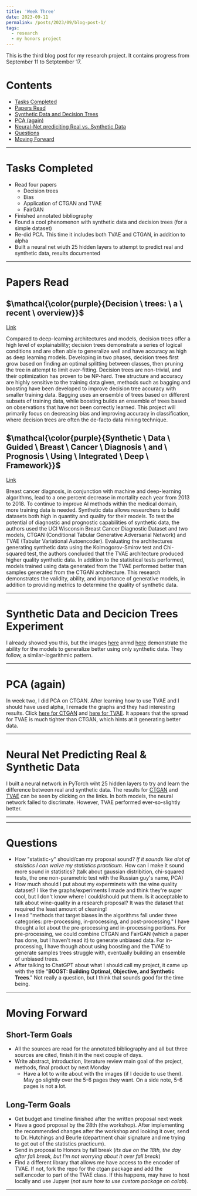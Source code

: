 ```yaml
---
title: 'Week Three'
date: 2023-09-11
permalink: /posts/2023/09/blog-post-1/
tags:
  - research
  - my honors project
---
```


This is the third blog post for my research project. It contains progress from September 11 to Setptember 17. 

# Contents

- [Tasks Completed](#tasks)
- [Papers Read](#papers)
- [Synthetic Data and Decision Trees](#trees)
- [PCA (again)](#pca)
- [Neural-Net prediciting Real vs. Synthetic Data](#net)
- [Questions](#questions)
- [Moving Forward](#moving)

---


<a name="tasks"></a>
# Tasks Completed 
- Read four papers
  - Decision trees
  - Bias
  - Application of CTGAN and TVAE
  - FairGAN
- Finished annotated bibliography
- Found a cool phenomenon with synthetic data and decision trees (for a simple dataset)
- Re-did PCA. This time it includes both TVAE and CTGAN, in addition to alpha
- Built a neural net wiuth 25 hidden layers to attempt to predict real and synthetic data, results documented

---
<a name="papers"></a>
# Papers Read

## $\mathcal{\color{purple}{Decision \ trees: \ a \ recent \ overview}}$
[Link](https://link.springer.com/article/10.1007/s10462-011-9272-4)

Compared to deep-learning architectures and models, decision trees offer a high level of explainability; decision trees demonstrate a series of logical conditions and are often able to generalize well and have accuracy as high as deep learning models. Developing in two phases, decision trees first grow based on finding an optimal splitting between classes, then pruning the tree in attempt to limit over-fitting. Decision trees are non-trivial, and their optimization has proven to be NP-hard. Tree structure and accuracy are highly sensitive to the training data given, methods such as bagging and boosting have been developed to improve decision tree accuracy with smaller training data. Bagging uses an ensemble of trees based on different subsets of training data, while boosting builds an ensemble of trees based on observations that have not been correctly learned. This project will primarily focus on decreasing bias and improving accuracy in classification, where decision trees are often the de-facto data mining technique.  

## $\mathcal{\color{purple}{Synthetic \ Data \ Guided \ Breast \ Cancer \ Diagnosis \ and \ Prognosis \ Using \ Integrated \ Deep \ Framework}}$
[Link](https://ssrn.com/abstract=4014276)

Breast cancer diagnosis, in conjunction with machine and deep-learning algorithms, lead to a one percent decrease in mortality each year from 2013 to 2018. To continue to improve AI methods within the medical domain, more training data is needed. Synthetic data allows researchers to build datasets both high in quantity and quality for their models. To test the potential of diagnostic and prognostic capabilities of synthetic data, the authors used the UCI Wisconsin Breast Cancer Diagnostic Dataset and two models, CTGAN (Conditional Tabular Generative Adversarial Network) and TVAE (Tabular Variational Autoencoder). Evaluating the architectures generating synthetic data using the Kolmogorov-Smirov test and Chi-squared test, the authors concluded that the TVAE architecture produced higher quality synthetic data. In addition to the statistical tests performed, models trained using data generated from the TVAE performed better than samples generated from the CTGAN architecture. This research demonstrates the validity, ability, and importance of generative models, in addition to providing metrics to determine the quality of synthetic data.  

---

<a name="trees"></a>
# Synthetic Data and Decicion Trees Experiment

I already showed you this, but the images [here](https://github.com/claytonmclamb/claytonmmclamb.github.io/blob/master/images/generative_findings_ctgan'.png) anmd [here](https://github.com/claytonmclamb/claytonmmclamb.github.io/blob/master/images/generative_findings_tvae.png) demonstrate the ability for the models to generalize better using only synthetic data. They follow, a similar-logarithmic pattern. 

---

<a name="pca"></a>
# PCA (again)

In week two, I did PCA on CTGAN. After learning how to use TVAE and I should have used alpha, I remade the graphs and they had interesting results. Click [here for CTGAN](https://github.com/claytonmclamb/claytonmmclamb.github.io/blob/master/images/pca_ctgan.png) and [here for TVAE](https://github.com/claytonmclamb/claytonmmclamb.github.io/blob/master/images/pca_tvae.png). It appears that the spread for TVAE is much tighter than CTGAN, which hints at it generating better data. 

---


<a name="net"></a>
# Neural Net Predicting Real & Synthetic Data

I built a neural network in PyTorch wiht 25 hidden layers to try and learn the difference between real and synthetic data. The results for [CTGAN](https://github.com/claytonmclamb/claytonmmclamb.github.io/blob/master/images/net_preds_ctgan.png) and [TVAE](https://github.com/claytonmclamb/claytonmmclamb.github.io/blob/master/images/net_preds_tvae.png) can be seen by clicking on the links. In both models, the neural network failed to discrimate. However, TVAE performed ever-so-slightly better.

---


<a name="questions"></a>


---
# Questions

- How "statistic-y" should/can my proposal sound? *If it sounds like alot of staistics I can waive my statistics practicum*. How can I make it sound more sound in statistics? (talk about gaussian distribition, chi-squared tests, the one non-parametric test with the Russian guy's name, PCA)
-  How much should I put about my experminets with the wine quality dataset? I like the graphs/experiments I made and think they're super cool, but I don't know where I could/should put them. Is it acceptable to talk about wine-quality in a research proposal? It was the dataset that required the least amount of cleaning!
-  I read "methods that target biases in the algorithms fall under three categories: pre-processing, in-processing, and post-processing." I have thought a lot about the pre-processing and in-processing portions. For pre-processing, we could combine CTGAN and FairGAN (which a paper has done, but I haven't read it) to generate unbiased data. For in-processing, I have though about using boosting and the TVAE to generate samples trees struggle with, eventually building an ensemble of unbiased trees.
-  After talking to ChatGPT about what I should call my project, it came up with the title "**BOOST: Building Optimal, Objective, and Synthetic Trees**." Not really a question, but I think that sounds good for the time being. 



---




<a name="moving"></a>
# Moving Forward

## Short-Term Goals
- All the sources are read for the annotated bibliography and all but three sources are cited, finish it in the next couple of days.
- Write abstract, introduction, literature review main goal of the project, methods, final product by next Monday
  - Have a lot to write about with the images (if I decide to use them). May go slightly over the 5-6 pages they want. On a side note, 5-6 pages is not a lot.

## Long-Term Goals
- Get budget and timeline finished after the written proposal next week
- Have a good proposal by the 28th (the workshop). After implementing the recommended changes after the workshop and looking it over, send to Dr. Hutchings and Beurle (department chair signature and me trying to get out of the statistics practicum).
- Send in proposal to Honors by fall break (*its due on the 18th, the day after fall break, but I'm not worrying about it over fall break*)
- Find a different library that allows me have access to the encoder of TVAE. If not, fork the repo for the ctgan package and add the self.encoder to part of the TVAE class. If this happens, may have to host locally and use Jupyer (*not sure how to use custom package on colab*). 

---
